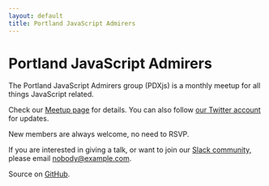 ```yaml
---
layout: default
title: Portland JavaScript Admirers
---
```


# Portland JavaScript Admirers

The Portland JavaScript Admirers group (PDXjs) is a monthly meetup for all things JavaScript related.

Check our [Meetup page][1] for details. You can also follow [our Twitter account][4] for updates.

New members are always welcome, no need to RSVP.

If you are interested in giving a talk, or want to join our [Slack community][2], please email <nobody@example.com>.

Source on [GitHub][5].

[1]: http://www.meetup.com/Portland-JavaScript-Admirers/
[2]: http://www.example.com/
[3]: http://www.example.com/
[4]: https://twitter.com/pdxjs
[5]: https://github.com/pdxjs/pdxjs.github.com
